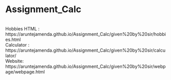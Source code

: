 # Assignment_Calc
<br>
Hobbies HTML : https://aruntejamenda.github.io/Assignment_Calc/given%20by%20sir/hobbies.html
<br>
Calculator : https://aruntejamenda.github.io/Assignment_Calc/given%20by%20sir/calculator/
<br>
Website: https://aruntejamenda.github.io/Assignment_Calc/given%20by%20sir/webpage/webpage.html
<br>
